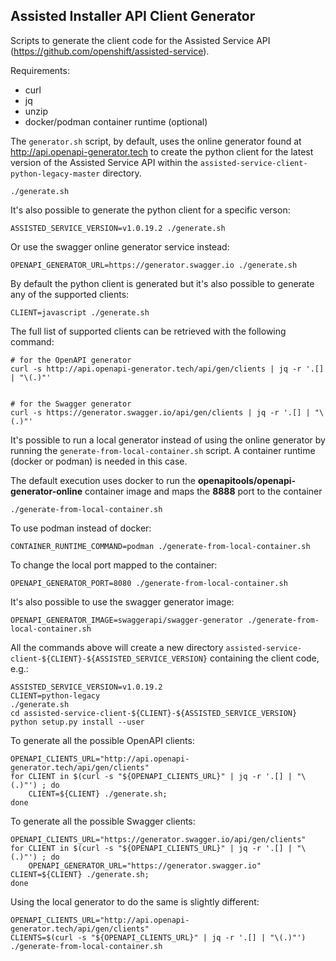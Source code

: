 ## Assisted Installer API Client Generator

Scripts to generate the client code for the Assisted Service API (https://github.com/openshift/assisted-service).

Requirements:
- curl
- jq
- unzip
- docker/podman container runtime (optional)


The ```generator.sh``` script, by default, uses the online generator found at http://api.openapi-generator.tech to create 
the python client for the latest version of the Assisted Service API within the ```assisted-service-client-python-legacy-master``` directory.
```
./generate.sh
```

It's also possible to generate the python client for a specific verson:
```
ASSISTED_SERVICE_VERSION=v1.0.19.2 ./generate.sh
```

Or use the swagger online generator service instead:
```
OPENAPI_GENERATOR_URL=https://generator.swagger.io ./generate.sh
```

By default the python client is generated but it's also possible to generate any of the supported clients:
```
CLIENT=javascript ./generate.sh
```

The full list of supported clients can be retrieved with the following command:
```
# for the OpenAPI generator
curl -s http://api.openapi-generator.tech/api/gen/clients | jq -r '.[] | "\(.)"'


# for the Swagger generator
curl -s https://generator.swagger.io/api/gen/clients | jq -r '.[] | "\(.)"'
```

It's possible to run a local generator instead of using the online generator by running the ```generate-from-local-container.sh``` script.
A container runtime (docker or podman) is needed in this case.

The default execution uses docker to run the **openapitools/openapi-generator-online** container image and maps the **8888** port to the container
```
./generate-from-local-container.sh
```

To use podman instead of docker:
```
CONTAINER_RUNTIME_COMMAND=podman ./generate-from-local-container.sh
```

To change the local port mapped to the container:
```
OPENAPI_GENERATOR_PORT=8080 ./generate-from-local-container.sh
```

It's also possible to use the swagger generator image:
```
OPENAPI_GENERATOR_IMAGE=swaggerapi/swagger-generator ./generate-from-local-container.sh
```

All the commands above will create a new directory ```assisted-service-client-${CLIENT}-${ASSISTED_SERVICE_VERSION}```
containing the client code, e.g.: 
```
ASSISTED_SERVICE_VERSION=v1.0.19.2
CLIENT=python-legacy
./generate.sh
cd assisted-service-client-${CLIENT}-${ASSISTED_SERVICE_VERSION}
python setup.py install --user
```

To generate all the possible OpenAPI clients:
```
OPENAPI_CLIENTS_URL="http://api.openapi-generator.tech/api/gen/clients"
for CLIENT in $(curl -s "${OPENAPI_CLIENTS_URL}" | jq -r '.[] | "\(.)"') ; do
    CLIENT=${CLIENT} ./generate.sh;
done
```

To generate all the possible Swagger clients:
```
OPENAPI_CLIENTS_URL="https://generator.swagger.io/api/gen/clients"
for CLIENT in $(curl -s "${OPENAPI_CLIENTS_URL}" | jq -r '.[] | "\(.)"') ; do
    OPENAPI_GENERATOR_URL="https://generator.swagger.io" CLIENT=${CLIENT} ./generate.sh;
done
```

Using the local generator to do the same is slightly different:
```
OPENAPI_CLIENTS_URL="http://api.openapi-generator.tech/api/gen/clients"
CLIENTS=$(curl -s "${OPENAPI_CLIENTS_URL}" | jq -r '.[] | "\(.)"') ./generate-from-local-container.sh
```
